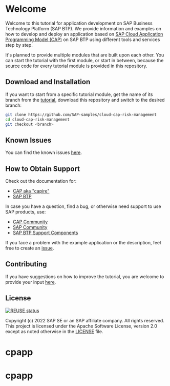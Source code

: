 # Welcome

Welcome to this tutorial for application development on SAP Business Technology Platform (SAP BTP). We provide information and examples on how to develop and deploy an application based on [SAP Cloud Application Programming Model (CAP)](https://cap.cloud.sap/) on SAP BTP using different tools and services step by step.

It's planned to provide multiple modules that are built upon each other. You can start the tutorial with the first module, or start in between, because the source code for every tutorial module is provided in this repository.

## Download and Installation

If you want to start from a specific tutorial module, get the name of its branch from the [tutorial](http://sap-samples.github.io/cloud-cap-risk-management), download this repository and switch to the desired branch:

```bash
git clone https://github.com/SAP-samples/cloud-cap-risk-management
cd cloud-cap-risk-management
git checkout <branch>
```

## Known Issues

You can find the known issues [here](https://github.com/SAP-samples/cloud-cap-risk-management/issues).

## How to Obtain Support

Check out the documentation for:

* [CAP aka "capire"](https://cap.cloud.sap/docs/advanced/troubleshooting)
* [SAP BTP](https://help.sap.com/viewer/product/CP/Cloud/)

In case you have a question, find a bug, or otherwise need support to use SAP products, use:

* [CAP Community](https://answers.sap.com/tags/9f13aee1-834c-4105-8e43-ee442775e5ce)
* [SAP Community](https://community.sap.com/)
* [SAP BTP Support Components](https://help.sap.com/viewer/65de2977205c403bbc107264b8eccf4b/Cloud/en-US/08d1103928fb42f3a73b3f425e00e13c.html)

If you face a problem with the example application or the description, feel free to create an [issue](https://github.com/SAP-samples/cloud-cap-risk-management/issues).

## Contributing

If you have suggestions on how to improve the tutorial, you are welcome to provide your input [here](https://github.com/SAP-samples/cloud-cap-risk-management/issues).

## License

[![REUSE status](https://api.reuse.software/badge/github.com/SAP-samples/cloud-cap-risk-management)](https://api.reuse.software/info/github.com/SAP-samples/cloud-cap-risk-management)

Copyright (c) 2022 SAP SE or an SAP affiliate company. All rights reserved. This project is licensed under the Apache Software License, version 2.0 except as noted otherwise in the [LICENSE](LICENSES/Apache-2.0.txt) file.
# cpapp
# cpapp
